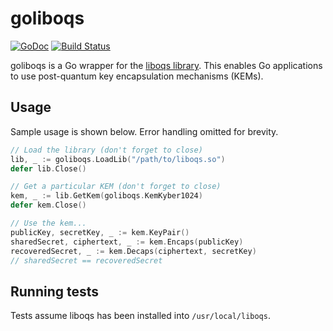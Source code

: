 # goliboqs
[![GoDoc](https://godoc.org/github.com/thales-e-security/goliboqs?status.svg)](https://godoc.org/github.com/thales-e-security/goliboqs)
[![Build Status](https://travis-ci.com/thales-e-security/goliboqs.svg?branch=master)](https://travis-ci.com/thales-e-security/goliboqs)

goliboqs is a Go wrapper for the [liboqs library](https://github.com/open-quantum-safe/liboqs). This enables Go
applications to use post-quantum key encapsulation mechanisms (KEMs).
  
## Usage
  
Sample usage is shown below. Error handling omitted for brevity.

```go  
// Load the library (don't forget to close)
lib, _ := goliboqs.LoadLib("/path/to/liboqs.so")
defer lib.Close()

// Get a particular KEM (don't forget to close)
kem, _ := lib.GetKem(goliboqs.KemKyber1024)
defer kem.Close()

// Use the kem...
publicKey, secretKey, _ := kem.KeyPair()
sharedSecret, ciphertext, _ := kem.Encaps(publicKey)
recoveredSecret, _ := kem.Decaps(ciphertext, secretKey)
// sharedSecret == recoveredSecret
```

## Running tests

Tests assume liboqs has been installed into `/usr/local/liboqs`.
